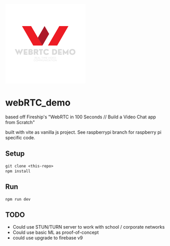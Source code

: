 <p align="central">
    <img src="assests/webrtcDemoLogo.png" height=250 width=250>
</p>

# webRTC_demo

based off Fireship's "WebRTC in 100 Seconds // Build a Video Chat app from Scratch"

built with vite as vanilla js project. See raspberrypi branch for raspberry pi specific code.

## Setup
```
git clone <this-repo>
npm install
```

## Run
```
npm run dev
```

## TODO
+ Could use STUN/TURN server to work with school / corporate networks
+ Could use basic ML as proof-of-concept
+ could use upgrade to firebase v9
